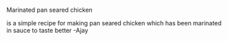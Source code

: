 Marinated pan seared chicken

is a simple recipe for making pan seared chicken which has been marinated in sauce to taste better
-Ajay
